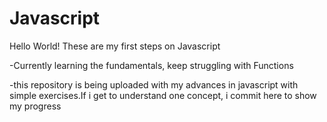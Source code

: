 # Javascript
Hello World!
These are my first steps on Javascript

-Currently learning the fundamentals, keep struggling with Functions

-this repository is being uploaded with my advances in javascript with simple exercises.If i get to understand one concept, i commit here to show my progress
